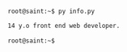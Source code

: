 ```sh

root@saint:~$ py info.py

14 y.o front end web developer.
             
root@saint:~$
```

<!---
sssain/sssain is a ✨ special ✨ repository because its `README.md` (this file) appears on your GitHub profile.
You can click the Preview link to take a look at your changes.
--->
